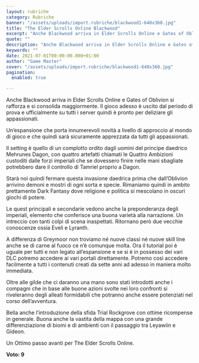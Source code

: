 ```yaml
---
layout: rubriche
category: Rubriche
banner: "/assets/uploads/import.rubriche/blackwood1-640x360.jpg"
title: "The Elder Scrolls Online Blackwood"
excerpt: "Anche Blackwood arriva in Elder Scrolls Online e Gates of Oblivion si rafforza e si consolida maggiormente. Il gioco adesso è uscito dal periodo di prova e ufficialmente su tutti i server quindi è pronto per deliziare gli appassionati. Un’espansione che porta innumerevoli novità a livello di approccio al mondo di gioco e che quindi [&hellip"
quote: ""
description: "Anche Blackwood arriva in Elder Scrolls Online e Gates of Oblivion si rafforza e si consolida maggiormente. Il gioco adesso è uscito dal periodo di prova e ufficialmente su tutti i server quindi è pronto per deliziare gli appassionati. Un’espansione che porta innumerevoli novità a livello di approccio al mondo di gioco e che quindi [&hellip"
keywords: ""
date: 2021-07-01T00:00:00.000+01:00
author: "Game Master"
cover: "/assets/uploads/import.rubriche/blackwood1-640x360.jpg"
pagination:
  enabled: true

---
```


Anche Blackwood arriva in Elder Scrolls Online e Gates of Oblivion si rafforza e si consolida maggiormente. Il gioco adesso è uscito dal periodo di prova e ufficialmente su tutti i server quindi è pronto per deliziare gli appassionati.

Un’espansione che porta innumerevoli novità a livello di approccio al mondo di gioco e che quindi sarà sicuramente apprezzata da tutti gli appassionati.

Il setting è quello di un complotto ordito dagli uomini del principe daedrico Mehrunes Dagon, con quattro artefatti chiamati le Quattro Ambizioni custoditi dalle forzi imperiali che se dovessero finire nelle mani sbagliate potrebbero dare il controllo di Tamriel proprio a Dagon.

Starà noi quindi fermare questa invasione daedrica prima che dall’Oblivion arrivino demoni e mostri di ogni sorta e specie. Rimaniamo quindi in ambito prettamente Dark Fantasy dove religione e politica si mescolano in oscuri giochi di potere.

Le quest principali e secondarie vedono anche la preponderanza degli imperiali, elemento che conferisce una buona varietà alla narrazione. Un intreccio con tanti colpi di scena inaspettati. Ritornano però due vecchie conoscenze ossia Eveli e Lyranth.

A differenza di Greymoor non troviamo né nuove classi né nuove skill line anche se di carne al fuoco ce n’è comunque molta. Ora il tutorial poi è uguale per tutti e non legato all’espansione e se si è in possesso dei vari DLC potremo accedere ai vari portali direttamente. Potremo così accedere facilmente a tutti i contenuti creati da sette anni ad adesso in maniera molto immediata.

Oltre alle gilde che ci daranno una mano sono stati introdotti anche i compagni che in base alle buone azioni svolte nei loro confronti si riveleranno degli alleati formidabili che potranno anche essere potenziati nel corso dell’avventura.

Bella anche l’introduzione della sfida Trial Rockgrove con ottime ricompense in generale. Buona anche la vastita della mappa con una grande differenziazione di biomi e di ambienti con il passaggio tra Leyawiin e Gideon.

Un Ottimo passo avanti per The Elder Scrolls Online.

**Voto: 9** 